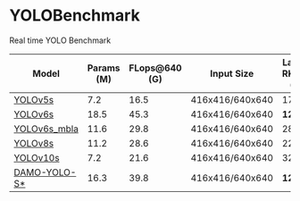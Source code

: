 # YOLOBenchmark
Real time YOLO Benchmark

| **Model**                                               | **Params (M)** | **FLops@640 (G)** | **Input Size**  | **Latency RK3588 (ms)** | **mAP@640** |
| ------------------------------------------------------- | -------------- | ----------------- | --------------- | ----------------------- | --- |
| [YOLOv5s](https://github.com/ultralytics/yolov5)        | 7.2            | 16.5              | 416x416/640x640 | 17/21                   |37.4|
| [YOLOv6s](https://github.com/meituan/YOLOv6)            | 18.5           | 45.3              | 416x416/640x640 | **12/22**               |45.0|
| [YOLOv6s_mbla](https://github.com/meituan/YOLOv6)       | 11.6           | 29.8              | 416x416/640x640 | 28/50                   |**47.0**|
| [YOLOv8s](https://github.com/ultralytics/ultralytics)   | 11.2           | 28.6              | 416x416/640x640 | 22/40                   |44.9|
| [YOLOv10s](https://github.com/THU-MIG/yolov10)          | 7.2            | 21.6              | 416x416/640x640 | 32/71                   |46.3|
| [DAMO-YOLO-S*](https://github.com/tinyvision/DAMO-YOLO) | 16.3           | 39.8              | 416x416/640x640 | **12/23**               |**47.7**|
